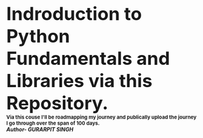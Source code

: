 <B><font size="+4">Indroduction to Python Fundamentals and Libraries via this Repository.</font><B>
<BR>
<font size="-1" >Via this couse I'll be roadmapping my journey and publically upload the journey I go through over the span of 100 days.</font>
<BR>
<I>Author- GURARPIT SINGH<I>
